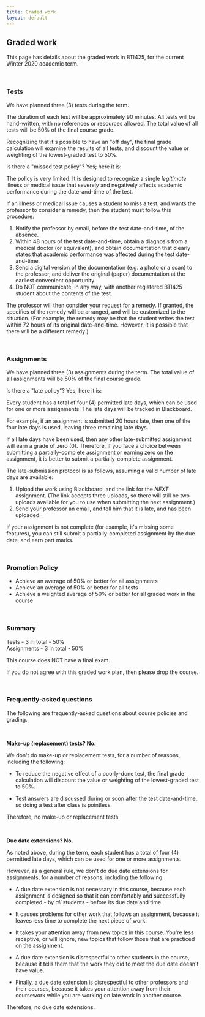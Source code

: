 ```yaml
---
title: Graded work
layout: default
---
```


## Graded work

This page has details about the graded work in BTI425, for the current Winter 2020 academic term.

<br>

### Tests

We have planned three (3) tests during the term.

The duration of each test will be approximately 90 minutes. All tests will be hand-written, with no references or resources allowed. The total value of all tests will be 50% of the final course grade.

Recognizing that it's possible to have an "off day", the final grade calculation will examine the results of all tests, and discount the value or weighting of the lowest-graded test to 50%.

Is there a "missed test policy"? Yes; here it is:

The policy is very limited. It is designed to recognize a single *legitimate* illness or medical issue that severely and negatively affects academic performance during the date-and-time of the test. 

If an illness or medical issue causes a student to miss a test, and wants the professor to consider a remedy, then the student must follow this procedure:
1. Notify the professor by email, before the test date-and-time, of the absence.
2. Within 48 hours of the test date-and-time, obtain a diagnosis from a medical doctor (or equivalent), and obtain documentation that clearly states that academic performance was affected during the test date-and-time. 
3. Send a digital version of the documentation (e.g. a photo or a scan) to the professor, and deliver the original (paper) documentation at the earliest convenient opportunity. 
4. Do NOT communicate, in any way, with another registered BTI425 student about the contents of the test. 

The professor will then consider your request for a remedy. If granted, the specifics of the remedy will be arranged, and will be customized to the situation. (For example, the remedy may be that the student writes the test within 72 hours of its original date-and-time. However, it is possible that there will be a different remedy.)

<br>

### Assignments

We have planned three (3) assignments during the term. The total value of all assignments will be 50% of the final course grade. 

Is there a "late policy"? Yes; here it is:

Every student has a total of four (4) permitted late days, which can be used for one or more assignments. The late days will be tracked in Blackboard. 

For example, if an assignment is submitted 20 hours late, then one of the four late days is used, leaving three remaining late days. 

If all late days have been used, then any other late-submitted assignment will earn a grade of zero (0). Therefore, if you face a choice between submitting a partially-complete assignment or earning zero on the assignment, it is better to submit a partially-complete assignment. 

The late-submission protocol is as follows, assuming a valid number of late days are available:
1. Upload the work using Blackboard, and the link for the *NEXT* assignment. (The link accepts three uploads, so there will still be two uploads available for you to use when submitting the next assignment.) 
2. Send your professor an email, and tell him that it is late, and has been uploaded. 

If your assignment is not complete (for example, it's missing some features), you can still submit a partially-completed assignment by the due date, and earn part marks. 

<br>

### Promotion Policy

* Achieve an average of 50% or better for all assignments
*	Achieve an average of 50% or better for all tests
*	Achieve a weighted average of 50% or better for all graded work in the course

<br>

### Summary

Tests - 3 in total - 50%  
Assignments - 3 in total - 50%  

This course does NOT have a final exam. 

If you do not agree with this graded work plan, then please drop the course.

<br>

### Frequently-asked questions

The following are frequently-asked questions about course policies and grading. 

<br>

**Make-up (replacement) tests? No.**

We don't do make-up or replacement tests, for a number of reasons, including the following:

* To reduce the negative effect of a poorly-done test, the final grade calculation will discount the value or weighting of the lowest-graded test to 50%.

* Test answers are discussed during or soon after the test date-and-time, so doing a test after class is pointless.

Therefore, no make-up or replacement tests. 

<br>

**Due date extensions? No.**

As noted above, during the term, each student has a total of four (4) permitted late days, which can be used for one or more assignments.

However, as a general rule, we don't do due date extensions for assignments, for a number of reasons, including the following:

* A due date extension is not necessary in this course, because each assignment is designed so that it can comfortably and successfully completed - by *all* students - before its due date and time.

* It causes problems for other work that follows an assignment, because it leaves less time to complete the next piece of work.

* It takes your attention away from new topics in this course. You're less receptive, or will ignore, new topics that follow those that are practiced on the assignment.

* A due date extension is disrespectful to other students in the course, because it tells them that the work they did to meet the due date doesn't have value.

* Finally, a due date extension is disrespectful to other professors and their courses, because it takes your attention away from their coursework while you are working on late work in another course.

Therefore, no due date extensions.

<br>
